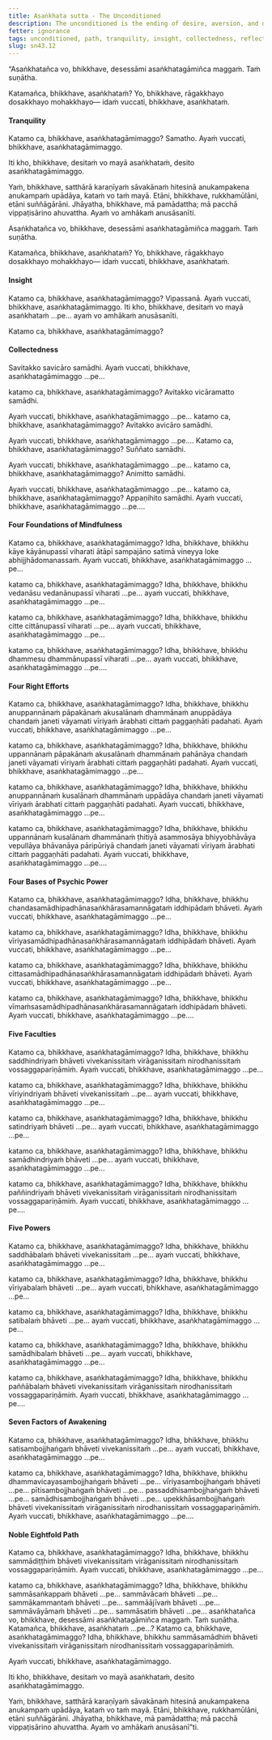 ```yaml
---
title: Asaṅkhata sutta - The Unconditioned
description: The unconditioned is the ending of desire, aversion, and delusion. The 37 factors leading to the unconditioned are described in brief.
fetter: ignorance
tags: unconditioned, path, tranquility, insight, collectedness, reflection, examination, investigation, mindfulness, body, feelings, mind, mental qualities, right efforts, psychic power, five faculties, five powers, seven factors of awakening, noble eightfold path, sn, sn35-44, sn43
slug: sn43.12
---
```


“Asaṅkhatañca vo, bhikkhave, desessāmi asaṅkhatagāmiñca maggaṁ. Taṁ suṇātha.

Katamañca, bhikkhave, asaṅkhataṁ? Yo, bhikkhave, rāgakkhayo dosakkhayo mohakkhayo— idaṁ vuccati, bhikkhave, asaṅkhataṁ.

#### Tranquility

Katamo ca, bhikkhave, asaṅkhatagāmimaggo? Samatho. Ayaṁ vuccati, bhikkhave, asaṅkhatagāmimaggo.

Iti kho, bhikkhave, desitaṁ vo mayā asaṅkhataṁ, desito asaṅkhatagāmimaggo.

Yaṁ, bhikkhave, satthārā karaṇīyaṁ sāvakānaṁ hitesinā anukampakena anukampaṁ upādāya, kataṁ vo taṁ mayā. Etāni, bhikkhave, rukkhamūlāni, etāni suññāgārāni. Jhāyatha, bhikkhave, mā pamādattha; mā pacchā vippaṭisārino ahuvattha. Ayaṁ vo amhākaṁ anusāsanīti.

Asaṅkhatañca vo, bhikkhave, desessāmi asaṅkhatagāmiñca maggaṁ. Taṁ suṇātha.

Katamañca, bhikkhave, asaṅkhataṁ? Yo, bhikkhave, rāgakkhayo dosakkhayo mohakkhayo— idaṁ vuccati, bhikkhave, asaṅkhataṁ.

#### Insight

Katamo ca, bhikkhave, asaṅkhatagāmimaggo? Vipassanā. Ayaṁ vuccati, bhikkhave, asaṅkhatagāmimaggo. Iti kho, bhikkhave, desitaṁ vo mayā asaṅkhataṁ …pe… ayaṁ vo amhākaṁ anusāsanīti.

Katamo ca, bhikkhave, asaṅkhatagāmimaggo?

#### Collectedness

Savitakko savicāro samādhi. Ayaṁ vuccati, bhikkhave, asaṅkhatagāmimaggo …pe…

katamo ca, bhikkhave, asaṅkhatagāmimaggo? Avitakko vicāramatto samādhi.

Ayaṁ vuccati, bhikkhave, asaṅkhatagāmimaggo …pe… katamo ca, bhikkhave, asaṅkhatagāmimaggo? Avitakko avicāro samādhi.

Ayaṁ vuccati, bhikkhave, asaṅkhatagāmimaggo …pe…. Katamo ca, bhikkhave, asaṅkhatagāmimaggo? Suññato samādhi.

Ayaṁ vuccati, bhikkhave, asaṅkhatagāmimaggo …pe… katamo ca, bhikkhave, asaṅkhatagāmimaggo? Animitto samādhi.

Ayaṁ vuccati, bhikkhave, asaṅkhatagāmimaggo …pe… katamo ca, bhikkhave, asaṅkhatagāmimaggo? Appaṇihito samādhi. Ayaṁ vuccati, bhikkhave, asaṅkhatagāmimaggo …pe….

#### Four Foundations of Mindfulness

Katamo ca, bhikkhave, asaṅkhatagāmimaggo? Idha, bhikkhave, bhikkhu kāye kāyānupassī viharati ātāpī sampajāno satimā vineyya loke abhijjhādomanassaṁ. Ayaṁ vuccati, bhikkhave, asaṅkhatagāmimaggo …pe…

katamo ca, bhikkhave, asaṅkhatagāmimaggo? Idha, bhikkhave, bhikkhu vedanāsu vedanānupassī viharati …pe… ayaṁ vuccati, bhikkhave, asaṅkhatagāmimaggo …pe…

katamo ca, bhikkhave, asaṅkhatagāmimaggo? Idha, bhikkhave, bhikkhu citte cittānupassī viharati …pe… ayaṁ vuccati, bhikkhave, asaṅkhatagāmimaggo …pe…

katamo ca, bhikkhave, asaṅkhatagāmimaggo? Idha, bhikkhave, bhikkhu dhammesu dhammānupassī viharati …pe… ayaṁ vuccati, bhikkhave, asaṅkhatagāmimaggo …pe….

#### Four Right Efforts

Katamo ca, bhikkhave, asaṅkhatagāmimaggo? Idha, bhikkhave, bhikkhu anuppannānaṁ pāpakānaṁ akusalānaṁ dhammānaṁ anuppādāya chandaṁ janeti vāyamati vīriyaṁ ārabhati cittaṁ paggaṇhāti padahati. Ayaṁ vuccati, bhikkhave, asaṅkhatagāmimaggo …pe…

katamo ca, bhikkhave, asaṅkhatagāmimaggo? Idha, bhikkhave, bhikkhu uppannānaṁ pāpakānaṁ akusalānaṁ dhammānaṁ pahānāya chandaṁ janeti vāyamati vīriyaṁ ārabhati cittaṁ paggaṇhāti padahati. Ayaṁ vuccati, bhikkhave, asaṅkhatagāmimaggo …pe…

katamo ca, bhikkhave, asaṅkhatagāmimaggo? Idha, bhikkhave, bhikkhu anuppannānaṁ kusalānaṁ dhammānaṁ uppādāya chandaṁ janeti vāyamati vīriyaṁ ārabhati cittaṁ paggaṇhāti padahati. Ayaṁ vuccati, bhikkhave, asaṅkhatagāmimaggo …pe…

katamo ca, bhikkhave, asaṅkhatagāmimaggo? Idha, bhikkhave, bhikkhu uppannānaṁ kusalānaṁ dhammānaṁ ṭhitiyā asammosāya bhiyyobhāvāya vepullāya bhāvanāya pāripūriyā chandaṁ janeti vāyamati vīriyaṁ ārabhati cittaṁ paggaṇhāti padahati. Ayaṁ vuccati, bhikkhave, asaṅkhatagāmimaggo …pe….

#### Four Bases of Psychic Power

Katamo ca, bhikkhave, asaṅkhatagāmimaggo? Idha, bhikkhave, bhikkhu chandasamādhipadhānasaṅkhārasamannāgataṁ iddhipādaṁ bhāveti. Ayaṁ vuccati, bhikkhave, asaṅkhatagāmimaggo …pe…

katamo ca, bhikkhave, asaṅkhatagāmimaggo? Idha, bhikkhave, bhikkhu vīriyasamādhipadhānasaṅkhārasamannāgataṁ iddhipādaṁ bhāveti. Ayaṁ vuccati, bhikkhave, asaṅkhatagāmimaggo …pe…

katamo ca, bhikkhave, asaṅkhatagāmimaggo? Idha, bhikkhave, bhikkhu cittasamādhipadhānasaṅkhārasamannāgataṁ iddhipādaṁ bhāveti. Ayaṁ vuccati, bhikkhave, asaṅkhatagāmimaggo …pe…

katamo ca, bhikkhave, asaṅkhatagāmimaggo? Idha, bhikkhave, bhikkhu vīmaṁsasamādhipadhānasaṅkhārasamannāgataṁ iddhipādaṁ bhāveti. Ayaṁ vuccati, bhikkhave, asaṅkhatagāmimaggo …pe….

#### Five Faculties

Katamo ca, bhikkhave, asaṅkhatagāmimaggo? Idha, bhikkhave, bhikkhu saddhindriyaṁ bhāveti vivekanissitaṁ virāganissitaṁ nirodhanissitaṁ vossaggapariṇāmiṁ. Ayaṁ vuccati, bhikkhave, asaṅkhatagāmimaggo …pe…

katamo ca, bhikkhave, asaṅkhatagāmimaggo? Idha, bhikkhave, bhikkhu vīriyindriyaṁ bhāveti vivekanissitaṁ …pe… ayaṁ vuccati, bhikkhave, asaṅkhatagāmimaggo …pe…

katamo ca, bhikkhave, asaṅkhatagāmimaggo? Idha, bhikkhave, bhikkhu satindriyaṁ bhāveti …pe… ayaṁ vuccati, bhikkhave, asaṅkhatagāmimaggo …pe…

katamo ca, bhikkhave, asaṅkhatagāmimaggo? Idha, bhikkhave, bhikkhu samādhindriyaṁ bhāveti …pe… ayaṁ vuccati, bhikkhave, asaṅkhatagāmimaggo …pe…

katamo ca, bhikkhave, asaṅkhatagāmimaggo? Idha, bhikkhave, bhikkhu paññindriyaṁ bhāveti vivekanissitaṁ virāganissitaṁ nirodhanissitaṁ vossaggapariṇāmiṁ. Ayaṁ vuccati, bhikkhave, asaṅkhatagāmimaggo …pe….

#### Five Powers

Katamo ca, bhikkhave, asaṅkhatagāmimaggo? Idha, bhikkhave, bhikkhu saddhābalaṁ bhāveti vivekanissitaṁ …pe… ayaṁ vuccati, bhikkhave, asaṅkhatagāmimaggo …pe…

katamo ca, bhikkhave, asaṅkhatagāmimaggo? Idha, bhikkhave, bhikkhu vīriyabalaṁ bhāveti …pe… ayaṁ vuccati, bhikkhave, asaṅkhatagāmimaggo …pe…

katamo ca, bhikkhave, asaṅkhatagāmimaggo? Idha, bhikkhave, bhikkhu satibalaṁ bhāveti …pe… ayaṁ vuccati, bhikkhave, asaṅkhatagāmimaggo …pe…

katamo ca, bhikkhave, asaṅkhatagāmimaggo? Idha, bhikkhave, bhikkhu samādhibalaṁ bhāveti …pe… ayaṁ vuccati, bhikkhave, asaṅkhatagāmimaggo …pe…

katamo ca, bhikkhave, asaṅkhatagāmimaggo? Idha, bhikkhave, bhikkhu paññābalaṁ bhāveti vivekanissitaṁ virāganissitaṁ nirodhanissitaṁ vossaggapariṇāmiṁ. Ayaṁ vuccati, bhikkhave, asaṅkhatagāmimaggo …pe….

#### Seven Factors of Awakening

Katamo ca, bhikkhave, asaṅkhatagāmimaggo? Idha, bhikkhave, bhikkhu satisambojjhaṅgaṁ bhāveti vivekanissitaṁ …pe… ayaṁ vuccati, bhikkhave, asaṅkhatagāmimaggo …pe…

katamo ca, bhikkhave, asaṅkhatagāmimaggo? Idha, bhikkhave, bhikkhu dhammavicayasambojjhaṅgaṁ bhāveti …pe… vīriyasambojjhaṅgaṁ bhāveti …pe… pītisambojjhaṅgaṁ bhāveti …pe… passaddhisambojjhaṅgaṁ bhāveti …pe… samādhisambojjhaṅgaṁ bhāveti …pe… upekkhāsambojjhaṅgaṁ bhāveti vivekanissitaṁ virāganissitaṁ nirodhanissitaṁ vossaggapariṇāmiṁ. Ayaṁ vuccati, bhikkhave, asaṅkhatagāmimaggo …pe….

#### Noble Eightfold Path

Katamo ca, bhikkhave, asaṅkhatagāmimaggo? Idha, bhikkhave, bhikkhu sammādiṭṭhiṁ bhāveti vivekanissitaṁ virāganissitaṁ nirodhanissitaṁ vossaggapariṇāmiṁ. Ayaṁ vuccati, bhikkhave, asaṅkhatagāmimaggo …pe…

katamo ca, bhikkhave, asaṅkhatagāmimaggo? Idha, bhikkhave, bhikkhu sammāsaṅkappaṁ bhāveti …pe… sammāvācaṁ bhāveti …pe… sammākammantaṁ bhāveti …pe… sammāājīvaṁ bhāveti …pe… sammāvāyāmaṁ bhāveti …pe… sammāsatiṁ bhāveti …pe… asaṅkhatañca vo, bhikkhave, desessāmi asaṅkhatagāmiñca maggaṁ. Taṁ suṇātha. Katamañca, bhikkhave, asaṅkhataṁ …pe…? Katamo ca, bhikkhave, asaṅkhatagāmimaggo? Idha, bhikkhave, bhikkhu sammāsamādhiṁ bhāveti vivekanissitaṁ virāganissitaṁ nirodhanissitaṁ vossaggapariṇāmiṁ.

Ayaṁ vuccati, bhikkhave, asaṅkhatagāmimaggo.

Iti kho, bhikkhave, desitaṁ vo mayā asaṅkhataṁ, desito asaṅkhatagāmimaggo.

Yaṁ, bhikkhave, satthārā karaṇīyaṁ sāvakānaṁ hitesinā anukampakena anukampaṁ upādāya, kataṁ vo taṁ mayā. Etāni, bhikkhave, rukkhamūlāni, etāni suññāgārāni. Jhāyatha, bhikkhave, mā pamādattha; mā pacchā vippaṭisārino ahuvattha. Ayaṁ vo amhākaṁ anusāsanī”ti.
